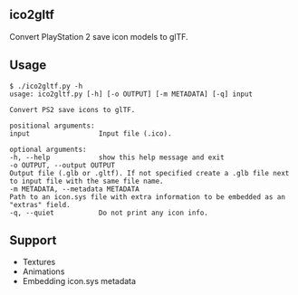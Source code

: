 ## ico2gltf
Convert PlayStation 2 save icon models to glTF.

## Usage
```
$ ./ico2gltf.py -h
usage: ico2gltf.py [-h] [-o OUTPUT] [-m METADATA] [-q] input

Convert PS2 save icons to glTF.

positional arguments:
input                 Input file (.ico).

optional arguments:
-h, --help            show this help message and exit
-o OUTPUT, --output OUTPUT
Output file (.glb or .gltf). If not specified create a .glb file next to input file with the same file name.
-m METADATA, --metadata METADATA
Path to an icon.sys file with extra information to be embedded as an "extras" field.
-q, --quiet           Do not print any icon info.
```

## Support
 - Textures
 - Animations
 - Embedding icon.sys metadata